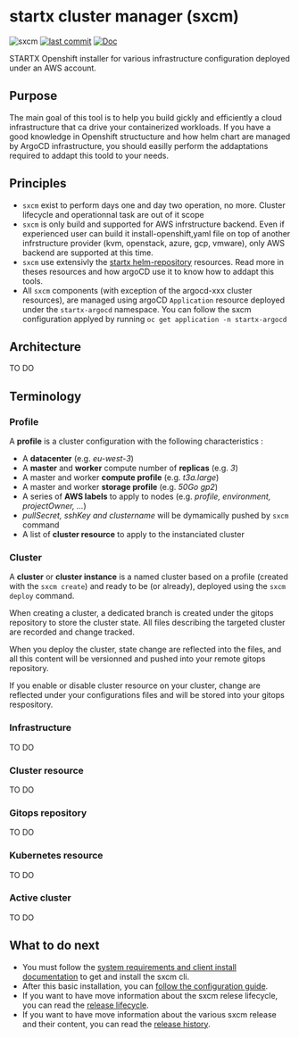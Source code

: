 # startx cluster manager (sxcm)

![sxcm](https://img.shields.io/badge/latest-v0.1.3-blue.svg) [![last commit](https://img.shields.io/github/last-commit/startxfr/sxcm.svg)](https://github.com/startxfr/sxcm) [![Doc](https://readthedocs.org/projects/sxcm/badge)](https://sxcm.readthedocs.io)

STARTX Openshift installer for various infrastructure configuration deployed under an AWS account.

## Purpose

The main goal of this tool is to help you build gickly and efficiently a cloud infrastructure that ca drive your containerized workloads. 
If you have a good knowledge in Openshift structucture and how helm chart are managed by ArgoCD infrastructure, you should easilly perform
the addaptations required to addapt this toold to your needs.

## Principles

- `sxcm` exist to perform days one and day two operation, no more. Cluster lifecycle and operationnal task are out of it scope
- `sxcm` is only build and supported for AWS infrstructure backend. Even if experienced user can build it install-openshift,yaml file on top of another infrstructure provider (kvm, openstack, azure, gcp, vmware), only AWS backend are supported at this time.
- `sxcm` use extensivly the [startx helm-repository](https://helm-repository.readthedocs.io) resources. Read more in theses resources and how 
  argoCD use it to know how to addapt this tools.
- All `sxcm` components (with exception of the argocd-xxx cluster resources), are managed using argoCD `Application` resource deployed under the `startx-argocd` namespace. You can follow the sxcm configuration applyed by running `oc get application -n startx-argocd`

## Architecture

TO DO

## Terminology

### Profile

A **profile** is a cluster configuration with the following characteristics :

- A **datacenter** (e.g. _eu-west-3_)
- A **master** and **worker** compute number of **replicas** (e.g. _3_)
- A master and worker **compute profile** (e.g. _t3a.large_)
- A master and worker **storage profile** (e.g. _50Go gp2_)
- A series of **AWS labels** to apply to nodes (e.g. _profile, environment, projectOwner, ..._)
- _pullSecret, sshKey and clustername_ will be dymamically pushed by `sxcm` command
- A list of **cluster resource** to apply to the instanciated cluster

### Cluster

A **cluster** or **cluster instance** is a named cluster based on a profile (created with the `sxcm create`) and ready to be (or already),
deployed using the `sxcm deploy` command.

When creating a cluster, a dedicated branch is created under the gitops repository to store the cluster state. All files describing the targeted cluster are recorded and change tracked.

When you deploy the cluster, state change are reflected into the files, and all this content will be versionned and pushed into your remote gitops repository.

If you enable or disable cluster resource on your cluster, change are reflected under your configurations files and will be stored into your gitops respository.

### Infrastructure

TO DO

### Cluster resource

TO DO

### Gitops repository

TO DO

### Kubernetes resource

TO DO

### Active cluster

TO DO

## What to do next

- You must follow the [system requirements and client install documentation](1-installation.md) to get and install the sxcm cli.
- After this basic installation, you can [follow the configuration guide](2-configure.md).
- If you want to have move information about the sxcm relese lifecycle, you can read the [release lifecycle](6-developpement.md#release-lifecycle).
- If you want to have move information about the various sxcm release and their content, you can read the [release history](5-release-history.md).
